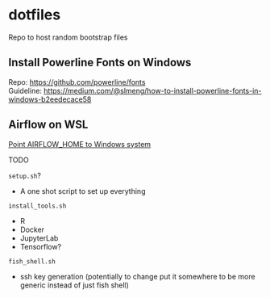 # dotfiles
Repo to host random bootstrap files

## Install Powerline Fonts on Windows

Repo: https://github.com/powerline/fonts  
Guideline: https://medium.com/@slmeng/how-to-install-powerline-fonts-in-windows-b2eedecace58

## Airflow on WSL

[Point AIRFLOW_HOME to Windows system](https://www.astronomer.io/guides/airflow-wsl/)

TODO

`setup.sh`?
- A one shot script to set up everything

`install_tools.sh`
  - R
  - Docker
  - JupyterLab
  - Tensorflow?
  
`fish_shell.sh`
  - ssh key generation (potentially to change put it somewhere to be more generic instead of just fish shell)
